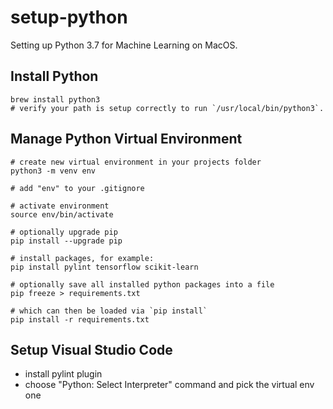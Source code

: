 # setup-python

Setting up Python 3.7 for Machine Learning on MacOS.

## Install Python

    brew install python3
    # verify your path is setup correctly to run `/usr/local/bin/python3`.

## Manage Python Virtual Environment

    # create new virtual environment in your projects folder
    python3 -m venv env

    # add "env" to your .gitignore

    # activate environment
    source env/bin/activate

    # optionally upgrade pip
    pip install --upgrade pip

    # install packages, for example:
    pip install pylint tensorflow scikit-learn

    # optionally save all installed python packages into a file
    pip freeze > requirements.txt

    # which can then be loaded via `pip install`
    pip install -r requirements.txt

## Setup Visual Studio Code

- install pylint plugin
- choose "Python: Select Interpreter" command and pick the virtual env one
